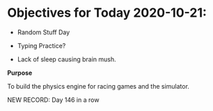 # Objectives for Today 2020-10-21:

- Random Stuff Day
- Typing Practice?

- Lack of sleep causing brain mush.

**Purpose**

To build the physics engine for racing games and the simulator.

NEW RECORD: Day 146 in a row
